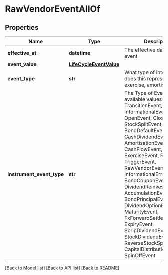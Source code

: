 # RawVendorEventAllOf


## Properties
Name | Type | Description | Notes
------------ | ------------- | ------------- | -------------
**effective_at** | **datetime** | The effective date of the event | 
**event_value** | [**LifeCycleEventValue**](LifeCycleEventValue.md) |  | 
**event_type** | **str** | What type of internal event does this represent; reset, exercise, amortisation etc. | 
**instrument_event_type** | **str** | The Type of Event. The available values are: TransitionEvent, InformationalEvent, OpenEvent, CloseEvent, StockSplitEvent, BondDefaultEvent, CashDividendEvent, AmortisationEvent, CashFlowEvent, ExerciseEvent, ResetEvent, TriggerEvent, RawVendorEvent, InformationalErrorEvent, BondCouponEvent, DividendReinvestmentEvent, AccumulationEvent, BondPrincipalEvent, DividendOptionEvent, MaturityEvent, FxForwardSettlementEvent, ExpiryEvent, ScripDividendEvent, StockDividendEvent, ReverseStockSplitEvent, CapitalDistributionEvent, SpinOffEvent | 

[[Back to Model list]](../README.md#documentation-for-models) [[Back to API list]](../README.md#documentation-for-api-endpoints) [[Back to README]](../README.md)


